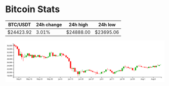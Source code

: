 # Bitcoin Stats

BTC/USDT|24h change|24h high|24h low|
|---|---|---|---|
|$24423.92|3.01%|$24888.00|$23695.06|

<img src="./chart.svg">

